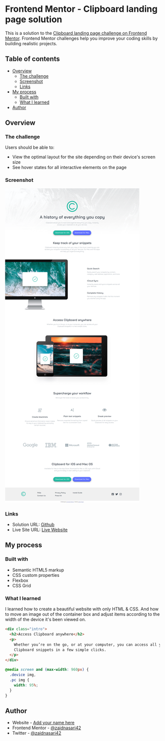 # Frontend Mentor - Clipboard landing page solution

This is a solution to the [Clipboard landing page challenge on Frontend Mentor](https://www.frontendmentor.io/challenges/clipboard-landing-page-5cc9bccd6c4c91111378ecb9). Frontend Mentor challenges help you improve your coding skills by building realistic projects.

## Table of contents

- [Overview](#overview)
  - [The challenge](#the-challenge)
  - [Screenshot](#screenshot)
  - [Links](#links)
- [My process](#my-process)
  - [Built with](#built-with)
  - [What I learned](#what-i-learned)
- [Author](#author)

## Overview

### The challenge

Users should be able to:

- View the optimal layout for the site depending on their device's screen size
- See hover states for all interactive elements on the page

### Screenshot

![](screencapture-127-0-0-1-5500-2022-06-19-18_49_39.png)

### Links

- Solution URL: [Github](https://github.com/zaidansari42/FEM-Clipboard-landing-page)
- Live Site URL: [Live Website](https://zaidansari42.github.io/FEM-Clipboard-landing-page/)

## My process

### Built with

- Semantic HTML5 markup
- CSS custom properties
- Flexbox
- CSS Grid

### What I learned

I learned how to create a beautiful website with only HTML & CSS. And how to move an image out of the container box and adjust items according to the width of the device it's been viewed on.

```html
<div class="intro">
  <h2>Access Clipboard anywhere</h2>
  <p>
    Whether you’re on the go, or at your computer, you can access all your
    Clipboard snippets in a few simple clicks.
  </p>
</div>
```

```css
@media screen and (max-width: 960px) {
  .device img,
  .pc img {
    width: 95%;
  }
}
```

## Author

- Website - [Add your name here](https://github.com/zaidansari42/)
- Frontend Mentor - [@zaidnasari42](https://www.frontendmentor.io/profile/zaidansari42)
- Twitter - [@zaidnasari42](https://www.twitter.com/zaidnasari42)
